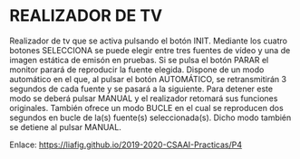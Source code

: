 # REALIZADOR DE TV
Realizador de tv que se activa pulsando el botón INIT.
Mediante los cuatro botones SELECCIONA se puede elegir entre tres fuentes de vídeo y una de imagen estática de emisón en pruebas.
Si se pulsa el botón PARAR el monitor parará de reproducir la fuente elegida.
Dispone de un modo automático en el que, al pulsar el botón AUTOMÁTICO, se retransmitirán 3 segundos de cada fuente y se pasará a la siguiente.
Para detener este modo se deberá pulsar MANUAL y el realizador retomará sus funciones originales.
También ofrece un modo BUCLE en el cual se reproducen dos segundos en bucle de la(s) fuente(s) seleccionada(s). Dicho modo también se detiene al pulsar MANUAL.

Enlace: https://liafig.github.io/2019-2020-CSAAI-Practicas/P4
